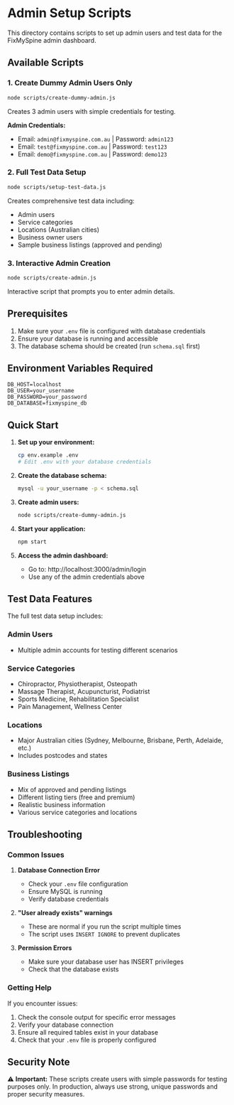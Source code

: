 # Admin Setup Scripts

This directory contains scripts to set up admin users and test data for the FixMySpine admin dashboard.

## Available Scripts

### 1. Create Dummy Admin Users Only
```bash
node scripts/create-dummy-admin.js
```
Creates 3 admin users with simple credentials for testing.

**Admin Credentials:**
- Email: `admin@fixmyspine.com.au` | Password: `admin123`
- Email: `test@fixmyspine.com.au` | Password: `test123`
- Email: `demo@fixmyspine.com.au` | Password: `demo123`

### 2. Full Test Data Setup
```bash
node scripts/setup-test-data.js
```
Creates comprehensive test data including:
- Admin users
- Service categories
- Locations (Australian cities)
- Business owner users
- Sample business listings (approved and pending)

### 3. Interactive Admin Creation
```bash
node scripts/create-admin.js
```
Interactive script that prompts you to enter admin details.

## Prerequisites

1. Make sure your `.env` file is configured with database credentials
2. Ensure your database is running and accessible
3. The database schema should be created (run `schema.sql` first)

## Environment Variables Required

```env
DB_HOST=localhost
DB_USER=your_username
DB_PASSWORD=your_password
DB_DATABASE=fixmyspine_db
```

## Quick Start

1. **Set up your environment:**
   ```bash
   cp env.example .env
   # Edit .env with your database credentials
   ```

2. **Create the database schema:**
   ```bash
   mysql -u your_username -p < schema.sql
   ```

3. **Create admin users:**
   ```bash
   node scripts/create-dummy-admin.js
   ```

4. **Start your application:**
   ```bash
   npm start
   ```

5. **Access the admin dashboard:**
   - Go to: http://localhost:3000/admin/login
   - Use any of the admin credentials above

## Test Data Features

The full test data setup includes:

### Admin Users
- Multiple admin accounts for testing different scenarios

### Service Categories
- Chiropractor, Physiotherapist, Osteopath
- Massage Therapist, Acupuncturist, Podiatrist
- Sports Medicine, Rehabilitation Specialist
- Pain Management, Wellness Center

### Locations
- Major Australian cities (Sydney, Melbourne, Brisbane, Perth, Adelaide, etc.)
- Includes postcodes and states

### Business Listings
- Mix of approved and pending listings
- Different listing tiers (free and premium)
- Realistic business information
- Various service categories and locations

## Troubleshooting

### Common Issues

1. **Database Connection Error**
   - Check your `.env` file configuration
   - Ensure MySQL is running
   - Verify database credentials

2. **"User already exists" warnings**
   - These are normal if you run the script multiple times
   - The script uses `INSERT IGNORE` to prevent duplicates

3. **Permission Errors**
   - Make sure your database user has INSERT privileges
   - Check that the database exists

### Getting Help

If you encounter issues:
1. Check the console output for specific error messages
2. Verify your database connection
3. Ensure all required tables exist in your database
4. Check that your `.env` file is properly configured

## Security Note

⚠️ **Important:** These scripts create users with simple passwords for testing purposes only. In production, always use strong, unique passwords and proper security measures.
